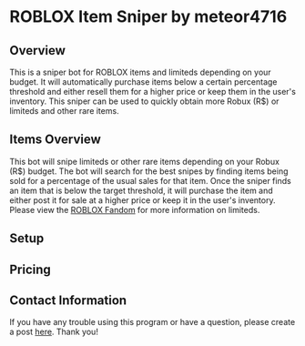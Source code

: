 # ROBLOX Item Sniper by meteor4716
## Overview
This is a sniper bot for ROBLOX items and limiteds depending on your budget. It will automatically purchase items below a certain percentage threshold and either resell them for a higher price or keep them in the user's inventory. This sniper can be used to quickly obtain more Robux (R$) or limiteds and other rare items.
## Items Overview
This bot will snipe limiteds or other rare items depending on your Robux (R$) budget. The bot will search for the best snipes by finding items being sold for a percentage of the usual sales for that item. Once the sniper finds an item that is below the target threshold, it will purchase the item and either post it for sale at a higher price or keep it in the user's inventory. Please view the [ROBLOX Fandom](https://roblox.fandom.com/wiki/Category:Limited_items) for more information on limiteds.
## Setup

## Pricing

## Contact Information
If you have any trouble using this program or have a question, please create a post [here](https://github.com/meteor4716/rsniper/issues/new). Thank you!
